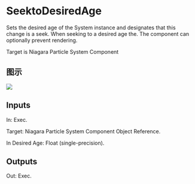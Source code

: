 # SeektoDesiredAge

Sets the desired age of the System instance and designates that this change is a seek. When seeking to a desired age the. The component can optionally prevent rendering.

Target is Niagara Particle System Component

## 图示

![]($-20221218-20131814.png)

## Inputs

In: Exec.

Target: Niagara Particle System Component Object Reference.

In Desired Age: Float (single-precision).  

## Outputs

Out: Exec.

